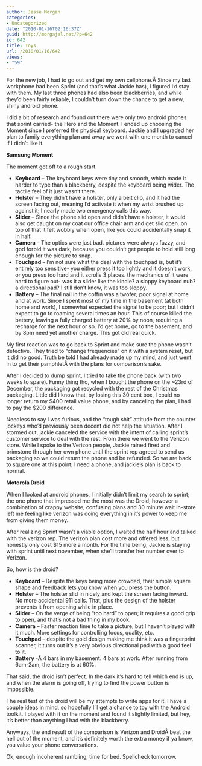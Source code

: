 ```yaml
---
author: Jesse Morgan
categories:
- Uncategorized
date: "2010-01-16T02:16:37Z"
guid: http://morgajel.net/?p=642
id: 642
title: Toys
url: /2010/01/16/642
views:
- "59"
---
```


For the new job, I had to go out and get my own cellphone.Â Since my last workphone had been Sprint (and that’s what Jackie has), I figured I’d stay with them. My last three phones had also been blackberries, and while they’d been fairly reliable, I couldn’t turn down the chance to get a new, shiny android phone.

I did a bit of research and found out there were only two android phones that sprint carried- the Hero and the Moment. I ended up choosing the Moment since I preferred the physical keyboard. Jackie and I upgraded her plan to family everything plan and away we went with one month to cancel if I didn’t like it.

**Samsung Moment**

The moment got off to a rough start.

- **Keyboard** – The keyboard keys were tiny and smooth, which made it harder to type than a blackberry, despite the keyboard being wider. The tactile feel of it just wasn’t there.
- **Holster** – They didn’t have a holster, only a belt clip, and it had the screen facing out, meaning I’d activate it when my wrist brushed up against it; I nearly made two emergency calls this way.
- **Slider** – Since the phone slid open and didn’t have a holster, it would also get caught on my coat our office chair arm and get slid open. on top of that it felt wobbly when open, like you could accidentally snap it in half.
- **Camera** – The optics were just bad. pictures were always fuzzy, and god forbid it was dark, because you couldn’t get people to hold still long enough for the picture to snap.
- **Touchpad** – I’m not sure what the deal with the touchpad is, but it’s entirely too sensitive- you either press it too lightly and it doesn’t work, or you press too hard and it scrolls 3 places. the mechanics of it were hard to figure out- was it a slider like the kindle? a sloppy keyboard nub? a directional pad? I still don’t know, it was too sloppy.
- **Battery** – The final nail in the coffin was a twofer; poor signal at home and at work. Since I spent most of my time in the basement (at both home and work), I somewhat expected the signal to be poor; but I didn’t expect to go to roaming several times an hour. This of course killed the battery, leaving a fully charged battery at 20% by noon, requiring a recharge for the next hour or so. I’d get home, go to the basement, and by 8pm need yet another charge. This got old real quick.

My first reaction was to go back to Sprint and make sure the phone wasn’t defective. They tried to “change frequencies” on it with a system reset, but it did no good. Truth be told I had already made up my mind, and just went in to get their pamphletÂ with the plans for comparison’s sake.

After I decided to dump sprint, I tried to take the phone back (with two weeks to spare). Funny thing tho, when I bought the phone on the ~23rd of December, the packaging got recycled with the rest of the Christmas packaging. Little did I know that, by losing this 30 cent box, I could no longer return my $400 retail value phone, and by canceling the plan, I had to pay the $200 difference.

Needless to say I was furious, and the “tough shit” attitude from the counter jockeys who’d previously been decent did not help the situation. After I stormed out, jackie canceled the service with the intent of calling sprint’s customer service to deal with the rest. From there we went to the Verizon store. While I spoke to the Verizon people, Jackie rained fired and brimstone through her own phone until the sprint rep agreed to send us packaging so we could return the phone and be refunded. So we are back to square one at this point; I need a phone, and jackie’s plan is back to normal.

**Motorola Droid**

When I looked at android phones, I initially didn’t limit my search to sprint; the one phone that impressed me the most was the Droid, however a combination of crappy website, confusing plans and 30 minute wait in-store left me feeling like verizon was doing everything in it’s power to keep me from giving them money.

After realizing Sprint wasn’t a viable option, I waited the half hour and talked with the verizon rep. The verizon plan cost more and offered less, but honestly only cost $15 more a month. For the time being, Jackie is staying with sprint until next november, when she’ll transfer her number over to Verizon.

So, how is the droid?

- **Keyboard** – Despite the keys being more crowded, their simple square shape and feedback lets you know when you press the button.
- **Holster** – The holster slid in nicely and kept the screen facing inward. No more accidental 911 calls. That, plus the design of the holster prevents it from opening while in place.
- **Slider** – On the verge of being “too hard” to open; it requires a good grip to open, and that’s not a bad thing in my book.
- **Camera** – Faster reaction time to take a picture, but I haven’t played with it much. More settings for controlling focus, quality, etc.
- **Touchpad** – despite the gold design making me think it was a fingerprint scanner, it turns out it’s a very obvious directional pad with a good feel to it.
- **Battery** -Â 4 bars in my basement. 4 bars at work. After running from 6am-2am, the battery is at 60%.

That said, the droid isn’t perfect. In the dark it’s hard to tell which end is up, and when the alarm is going off, trying to find the power button is impossible.

The real test of the droid will be my attempts to write apps for it. I have a couple ideas in mind, so hopefully I’ll get a chance to toy with the Android toolkit. I played with it on the moment and found it slightly limited, but hey, it’s better than anything I had with the blackberry.

Anyways, the end result of the comparison is Verizon and DroidÂ beat the hell out of the moment, and it’s definitely worth the extra money if ya know, you value your phone conversations.

Ok, enough incoherent rambling, time for bed. Spellcheck tomorrow.